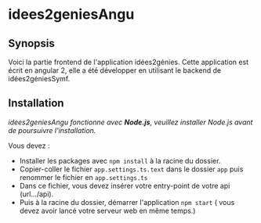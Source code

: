 # idees2geniesAngu

## Synopsis

Voici la partie frontend de l'application idées2génies. Cette application est écrit en angular 2, elle a été développer en utilisant le backend de idées2géniesSymf.

## Installation
*idees2geniesAngu fonctionne avec __Node.js__, veuillez installer Node.js avant de poursuivre l'installation.*

Vous devez :
 - Installer les packages avec `npm install` à la racine du dossier.
 - Copier-coller le fichier `app.settings.ts.text` dans le dossier `app` puis renommer le fichier en `app.settings.ts`
 - Dans ce fichier, vous devez insérer votre entry-point de votre api (url.../api).
 - Puis à la racine du dossier, démarrer l'application `npm start` ( vous devez avoir lancé votre serveur web en même temps.)